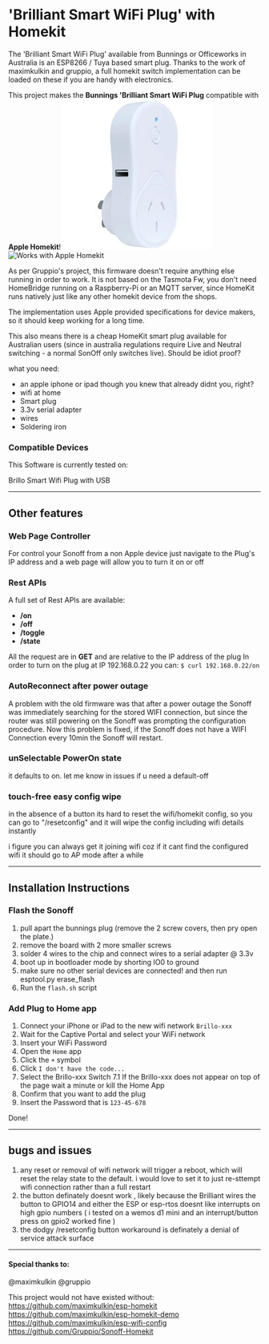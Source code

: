 

# 'Brilliant Smart WiFi Plug' with Homekit

The 'Brilliant Smart WiFi Plug' available from Bunnings or Officeworks in Australia is an ESP8266 / Tuya based smart plug. Thanks to the work of maximkulkin and gruppio, a full homekit switch implementation can be loaded on these if you are handy with electronics.

This project makes the **Bunnings 'Brilliant Smart WiFi Plug** compatible with **Apple Homekit**!
<img src="https://raw.githubusercontent.com/yahms/Homekit-BrilliantPlug/master/resize.jpg" alt="This"/>
<img src="https://raw.githubusercontent.com/Gruppio/Sonoff-Homekit/images/images/homekit.png" alt="Works with Apple Homekit" width="180"/>
 
As per Gruppio's project, this firmware doesn't require anything else running in order to work. It is not based on the Tasmota Fw, you don't need HomeBridge running on a Raspberry-Pi or an MQTT server, since HomeKit runs natively just like any other homekit device from the shops.

The implementation uses Apple provided specifications for device makers, so it should keep working for a long time.

This also means there is a cheap HomeKit smart plug available for Australian users (since in australia regulations require Live and Neutral switching - a normal SonOff only switches live). Should be idiot proof?

what you need:

* an apple iphone or ipad though you knew that already didnt you, right?
* wifi at home
* Smart plug
* 3.3v serial adapter
* wires
* Soldering iron


### Compatible Devices
This Software is currently tested on: 

Brillo Smart Wifi Plug with USB

---

## Other features

### Web Page Controller
For control your Sonoff from a non Apple device just navigate to the Plug's IP address and a web page will allow you to turn it on or off

### Rest APIs
A full set of Rest APIs are available:
* **/on**
* **/off**
* **/toggle**
* **/state**

All the request are in **GET** and are relative to the IP address of the plug
In order to turn on the plug at IP 192.168.0.22 you can: `$ curl 192.168.0.22/on`

### AutoReconnect after power outage
A problem with the old firmware was that after a power outage the Sonoff was immediately searching for the stored WIFI connection, but since the router was still powering on the Sonoff was prompting the configuration procedure. Now this problem is fixed, if the Sonoff does not have a WIFI Connection every 10min the Sonoff will restart.

### unSelectable PowerOn state
it defaults to on. let me know in issues if u need a default-off


### touch-free easy config wipe
in the absence of a button its hard to reset the wifi/homekit config, so you can go to "/resetconfig" and it will wipe the config including wifi details instantly

i figure you can always get it joining wifi coz if it cant find the configured wifi it should go to AP mode after a while

---

## Installation Instructions

### Flash the Sonoff
 1) pull apart the bunnings plug (remove the 2 screw covers, then pry open the plate.)
 2) remove the board with 2 more smaller screws
 3) solder 4 wires to the chip and connect wires to a serial adapter @ 3.3v
 4) boot up in bootloader mode by shorting IO0 to ground
 5) make sure no other serial devices are connected! and then run esptool.py erase_flash
 6) Run the `flash.sh` script 

### Add Plug to Home app
 1) Connect your iPhone or iPad to the new wifi network `Brillo-xxx`
 2) Wait for the Captive Portal and select your WiFi network
 3) Insert your WiFi Password
 4) Open the `Home` app
 5) Click the `+` symbol
 6) Click `I don't have the code...`
 7) Select the Brillo-xxx Switch 
 7.1 If the Brillo-xxx does not appear on top of the page wait a minute or kill the Home App
 9) Confirm that you want to add the plug
 10) Insert the Password that is `123-45-678`

Done! 


---

## bugs and issues

1) any reset or removal of wifi network will trigger a reboot, which will reset the relay state to the default. i would love to set it to just re-sttempt wifi connection rather than a full restart
2) the button definately doesnt work , likely because the Brilliant wires the button to GPIO14 and either the ESP or esp-rtos doesnt like interrupts on high gpio numbers ( i tested on a wemos d1 mini and an interrupt/button press on gpio2 worked fine )
3) the dodgy /resetconfig button workaround is definately a denial of service attack surface

---

#### Special thanks to:
@maximkulkin
@gruppio

This project would not have existed without:
https://github.com/maximkulkin/esp-homekit
https://github.com/maximkulkin/esp-homekit-demo
https://github.com/maximkulkin/esp-wifi-config
https://github.com/Gruppio/Sonoff-Homekit

